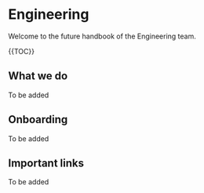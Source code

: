 # Engineering

Welcome to the future handbook of the Engineering team.

{{TOC}}

## What we do

To be added

## Onboarding

To be added

## Important links

To be added
